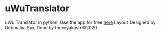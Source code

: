 # uWuTranslator

uWu Translator in python. Use the app for free [here](http://uwutranslator.herokuapp.com/)
Layout Designed by Debmalya Sur,
Done by theroyakash ©️2020
